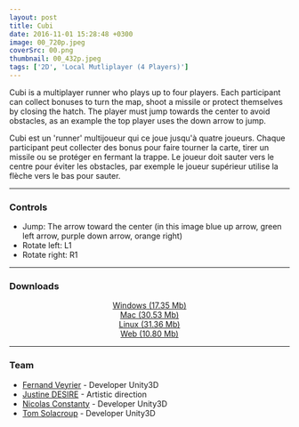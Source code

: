 ```yaml
---
layout: post
title: Cubi
date: 2016-11-01 15:28:48 +0300
image: 00_720p.jpeg
coverSrc: 00.png
thumbnail: 00_432p.jpeg
tags: ['2D', 'Local Mutliplayer (4 Players)']
---
```

Cubi is a multiplayer runner who plays up to four players. Each participant can collect bonuses to turn the map, shoot a missile or protect themselves by closing the hatch. The player must jump towards the center to avoid obstacles, as an example the top player uses the down arrow to jump.

Cubi est un 'runner' multijoueur qui ce joue jusqu'à quatre joueurs. Chaque participant peut collecter des bonus pour faire tourner la carte, tirer un missile ou se protéger en fermant la trappe. Le joueur doit sauter vers le centre pour éviter les obstacles, par exemple le joueur supérieur utilise la flèche vers le bas pour sauter.

***

### Controls
* Jump: The arrow toward the center (in this image blue up arrow, green left arrow, purple down arrow, orange right)
* Rotate left: L1
* Rotate right: R1

***

### Downloads
<p style="text-align: center;margin: 0;"><a href="https://1drv.ms/u/s!AoYk8X2I2PMgmfNJPOxLYz60nfNrRA?e=EhpYoi">Windows (17.35 Mb)</a></p>
<p style="text-align: center;margin: 0;"><a href="https://1drv.ms/u/s!AoYk8X2I2PMgmfNMLZB8kMJeeGmwAg?e=tJb1SD">Mac (30.53 Mb)</a></p>
<p style="text-align: center;margin: 0;"><a href="https://1drv.ms/u/s!AoYk8X2I2PMgmfNLBd3DUPWRFQW0Tw?e=vxAN95">Linux (31.36 Mb)</a></p>
<p style="text-align: center;margin: 0;"><a href="https://1drv.ms/u/s!AoYk8X2I2PMgmfNK0Y_8wlzQJbdm0w?e=Q19xzX">Web (10.80 Mb)</a></p>

***

### Team
* [Fernand Veyrier](https://www.linkedin.com/in/fernand-veyrier-26372596/) - Developer Unity3D
* [Justine DESIRE](https://www.linkedin.com/in/justinedesire/) - Artistic direction
* [Nicolas Constanty](https://fr.linkedin.com/in/nicolas-constanty-653232113) - Developer Unity3D
* [Tom Solacroup](https://www.linkedin.com/in/tom-solacroup-b7621b45/) - Developer Unity3D
